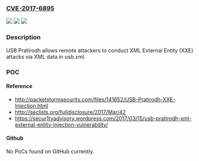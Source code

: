 ### [CVE-2017-6895](https://cve.mitre.org/cgi-bin/cvename.cgi?name=CVE-2017-6895)
![](https://img.shields.io/static/v1?label=Product&message=n%2Fa&color=blue)
![](https://img.shields.io/static/v1?label=Version&message=n%2Fa&color=blue)
![](https://img.shields.io/static/v1?label=Vulnerability&message=n%2Fa&color=brighgreen)

### Description

USB Pratirodh allows remote attackers to conduct XML External Entity (XXE) attacks via XML data in usb.xml.

### POC

#### Reference
- http://packetstormsecurity.com/files/141652/USB-Pratirodh-XXE-Injection.html
- http://seclists.org/fulldisclosure/2017/Mar/42
- https://secur1tyadvisory.wordpress.com/2017/03/15/usb-pratirodh-xml-external-entity-injection-vulnerability/

#### Github
No PoCs found on GitHub currently.

